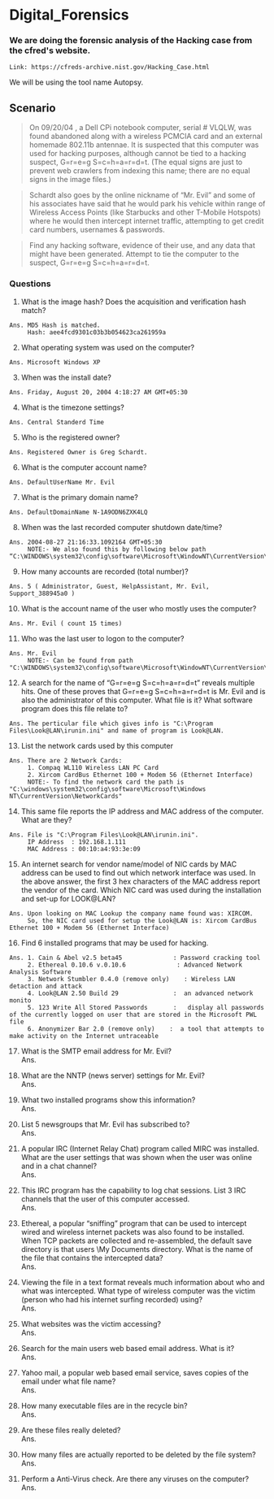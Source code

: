 # Digital_Forensics

### We are doing the forensic analysis of the Hacking case from the cfred's website.
```
Link: https://cfreds-archive.nist.gov/Hacking_Case.html
```
We will be using the tool name Autopsy.


## Scenario
>On 09/20/04 , a Dell CPi notebook computer, serial # VLQLW, was found abandoned along with a wireless PCMCIA card and an external homemade 802.11b antennae. It is suspected that this computer was used for hacking purposes, although cannot be tied to a hacking suspect, G=r=e=g S=c=h=a=r=d=t. (The equal signs are just to prevent web crawlers from indexing this name; there are no equal signs in the image files.)

>Schardt also goes by the online nickname of “Mr. Evil” and some of his associates have said that he would park his vehicle within range of Wireless Access Points (like Starbucks and other T-Mobile Hotspots) where he would then intercept internet traffic, attempting to get credit card numbers, usernames & passwords.

>Find any hacking software, evidence of their use, and any data that might have been generated. Attempt to tie the computer to the suspect, G=r=e=g S=c=h=a=r=d=t.

### Questions
1. What is the image hash? Does the acquisition and verification hash match?<br/>
```
Ans. MD5 Hash is matched.
     Hash: aee4fcd9301c03b3b054623ca261959a
```

2. What operating system was used on the computer?<br/>
```
Ans. Microsoft Windows XP 
```

3. When was the install date?<br/>
```
Ans. Friday, August 20, 2004 4:18:27 AM GMT+05:30
```

4. What is the timezone settings?<br/>
```
Ans. Central Standerd Time
```

5. Who is the registered owner?<br/>
```
Ans. Registered Owner is Greg Schardt.
```

6. What is the computer account name?<br/>
```
Ans. DefaultUserName Mr. Evil
```

7. What is the primary domain name?<br/>
```
Ans. DefaultDomainName N-1A9ODN6ZXK4LQ
```

8. When was the last recorded computer shutdown date/time?<br/>
```
Ans. 2004-08-27 21:16:33.1092164 GMT+05:30
     NOTE:- We also found this by following below path “C:\WINDOWS\system32\config\software\Microsoft\WindowNT\CurrentVersion\Prefetcher\ExitTime”
```

9. How many accounts are recorded (total number)?<br/>
```
Ans. 5 ( Administrator, Guest, HelpAssistant, Mr. Evil, Support_388945a0 )
```

10. What is the account name of the user who mostly uses the computer?<br/>
```
Ans. Mr. Evil ( count 15 times)
```

11. Who was the last user to logon to the computer?<br/>
```
Ans. Mr. Evil 
     NOTE:- Can be found from path "C:\WINDOWS\system32\config\software\Microsoft\WindowNT\CurrentVersion\Winlogon"
```

12. A search for the name of “G=r=e=g S=c=h=a=r=d=t” reveals multiple hits. One of these proves that G=r=e=g S=c=h=a=r=d=t is Mr. Evil and is also the administrator of this computer. What file is it? What software program does this file relate to?<br/>
```
Ans. The perticular file which gives info is "C:\Program Files\Look@LAN\irunin.ini" and name of program is Look@LAN.
```

13.  List the network cards used by this computer<br/>
```
Ans. There are 2 Network Cards:
     1. Compaq WL110 Wireless LAN PC Card
     2. Xircom CardBus Ethernet 100 + Modem 56 (Ethernet Interface)
     NOTE:- To find the network card the path is "C:\windows\system32\config\software\Microsoft\Windows NT\CurrentVersion\NetworkCards" 
```

14. This same file reports the IP address and MAC address of the computer. What are they?<br/>
```
Ans. File is "C:\Program Files\Look@LAN\irunin.ini".
     IP Address  : 192.168.1.111
     MAC Address : 00:10:a4:93:3e:09
```

15. An internet search for vendor name/model of NIC cards by MAC address can be used to find out which network interface was used. In the above answer, the first 3 hex characters of the MAC address report the vendor of the card. Which NIC card was used during the installation and set-up for LOOK@LAN?<br/>
```
Ans. Upon looking on MAC Lookup the company name found was: XIRCOM.
     So, the NIC card used for setup the Look@LAN is: Xircom CardBus Ethernet 100 + Modem 56 (Ethernet Interface)
```

16. Find 6 installed programs that may be used for hacking.<br/>
```
Ans. 1. Cain & Abel v2.5 beta45              : Password cracking tool
     2. Ethereal 0.10.6 v.0.10.6	          : Advanced Network Analysis Software
     3. Network Stumbler 0.4.0 (remove only)	: Wireless LAN detaction and attack
     4. Look@LAN 2.50 Build 29               :  an advanced network monito
     5. 123 Write All Stored Passwords	     :   display all passwords of the currently logged on user that are stored in the Microsoft PWL file
     6. Anonymizer Bar 2.0 (remove only)	:  a tool that attempts to make activity on the Internet untraceable
```

17. What is the SMTP email address for Mr. Evil?<br/>
Ans.

18. What are the NNTP (news server) settings for Mr. Evil?<br/>
Ans.

19. What two installed programs show this information?<br/>
Ans.

20. List 5 newsgroups that Mr. Evil has subscribed to?<br/>
Ans.

21. A popular IRC (Internet Relay Chat) program called MIRC was installed.  What are the user settings that was shown when the user was online and in a chat channel?<br/>
Ans.

22. This IRC program has the capability to log chat sessions. List 3 IRC channels that the user of this computer accessed.<br/>
Ans.

23. Ethereal, a popular “sniffing” program that can be used to intercept wired and wireless internet packets was also found to be installed. When TCP packets are collected and re-assembled, the default save directory is that users \My Documents directory. What is the name of the file that contains the intercepted data?<br/>
Ans.

24. Viewing the file in a text format reveals much information about who and what was intercepted. What type of wireless computer was the victim (person who had his internet surfing recorded) using?<br/>
Ans.

25. What websites was the victim accessing?<br/>
Ans.

26. Search for the main users web based email address. What is it?<br/>
Ans.

27. Yahoo mail, a popular web based email service, saves copies of the email under what file name?<br/>
Ans.

28. How many executable files are in the recycle bin?<br/>
Ans.

29. Are these files really deleted?<br/>
Ans.

30. How many files are actually reported to be deleted by the file system?<br/>
Ans.

31. Perform a Anti-Virus check. Are there any viruses on the computer?<br/>
Ans.
